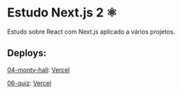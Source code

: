 # Estudo Next.js 2 :atom_symbol:

Estudo sobre React com Next.js aplicado a vários projetos.

## Deploys:

[04-monty-hall](https://github.com/heltonricardo/estudo-nextjs-2/tree/main/04-monty-hall): [Vercel](https://estudo-nextjs-2-04-monty-hall.vercel.app/)

[06-quiz](https://github.com/heltonricardo/estudo-nextjs-2/tree/main/06-quiz): [Vercel](https://estudo-nextjs-2-06-quiz.vercel.app/)

